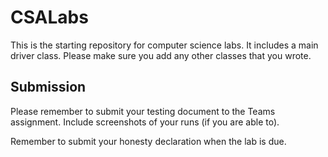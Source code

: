 # CSALabs

This is the starting repository for computer science labs. It includes a main driver class. Please make sure you add any other classes that you wrote.

## Submission

Please remember to submit your testing document to the Teams assignment. Include screenshots of your runs (if you are able to).

Remember to submit your honesty declaration when the lab is due.